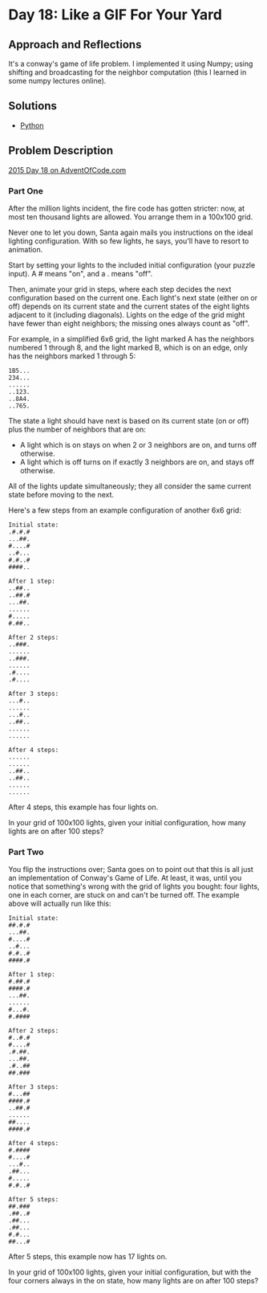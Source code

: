 # Day 18: Like a GIF For Your Yard

## Approach and Reflections

It's a conway's game of life problem. I implemented it using Numpy; using
shifting and broadcasting for the neighbor computation (this I learned in some
numpy lectures online).

## Solutions

- [Python](../python2015/aoc/day18.py)

## Problem Description

[2015 Day 18 on AdventOfCode.com](https://adventofcode.com/2015/day/18)

### Part One

After the million lights incident, the fire code has gotten stricter: now, at
most ten thousand lights are allowed. You arrange them in a 100x100 grid.

Never one to let you down, Santa again mails you instructions on the ideal
lighting configuration. With so few lights, he says, you'll have to resort to
animation.

Start by setting your lights to the included initial configuration (your
puzzle input). A # means "on", and a . means "off".

Then, animate your grid in steps, where each step decides the next
configuration based on the current one. Each light's next state (either on or
off) depends on its current state and the current states of the eight lights
adjacent to it (including diagonals). Lights on the edge of the grid might
have fewer than eight neighbors; the missing ones always count as "off".

For example, in a simplified 6x6 grid, the light marked A has the neighbors
numbered 1 through 8, and the light marked B, which is on an edge, only has
the neighbors marked 1 through 5:

```
1B5...
234...
......
..123.
..8A4.
..765.
```

The state a light should have next is based on its current state (on or off)
plus the number of neighbors that are on:

- A light which is on stays on when 2 or 3 neighbors are on, and turns off
  otherwise.
- A light which is off turns on if exactly 3 neighbors are on, and stays off
  otherwise.

All of the lights update simultaneously; they all consider the same current
state before moving to the next.

Here's a few steps from an example configuration of another 6x6 grid:

```
Initial state:
.#.#.#
...##.
#....#
..#...
#.#..#
####..

After 1 step:
..##..
..##.#
...##.
......
#.....
#.##..

After 2 steps:
..###.
......
..###.
......
.#....
.#....

After 3 steps:
...#..
......
...#..
..##..
......
......

After 4 steps:
......
......
..##..
..##..
......
......
```

After 4 steps, this example has four lights on.

In your grid of 100x100 lights, given your initial configuration, how many
lights are on after 100 steps?

### Part Two

You flip the instructions over; Santa goes on to point out that this is all
just an implementation of Conway's Game of Life. At least, it was, until you
notice that something's wrong with the grid of lights you bought: four lights,
one in each corner, are stuck on and can't be turned off. The example above
will actually run like this:

```
Initial state:
##.#.#
...##.
#....#
..#...
#.#..#
####.#

After 1 step:
#.##.#
####.#
...##.
......
#...#.
#.####

After 2 steps:
#..#.#
#....#
.#.##.
...##.
.#..##
##.###

After 3 steps:
#...##
####.#
..##.#
......
##....
####.#

After 4 steps:
#.####
#....#
...#..
.##...
#.....
#.#..#

After 5 steps:
##.###
.##..#
.##...
.##...
#.#...
##...#
```

After 5 steps, this example now has 17 lights on.

In your grid of 100x100 lights, given your initial configuration, but with the
four corners always in the on state, how many lights are on after 100 steps?
